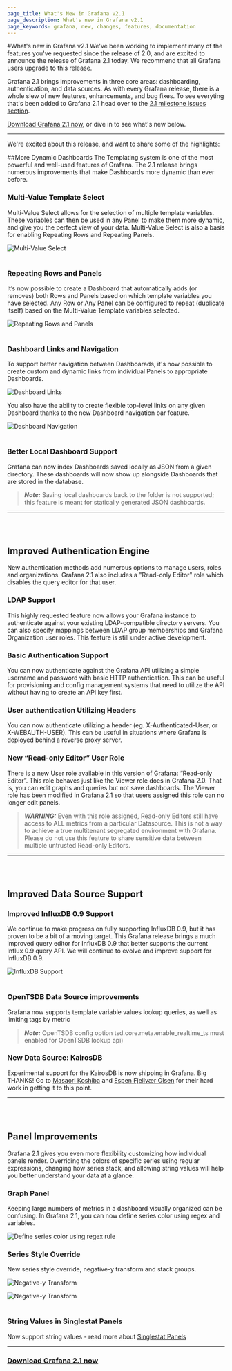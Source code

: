 ```yaml
---
page_title: What's New in Grafana v2.1
page_description: What's new in Grafana v2.1
page_keywords: grafana, new, changes, features, documentation
---
```


#What's new in Grafana v2.1
We've been working to implement many of the features you've requested since the release of 2.0, and are excited to announce the release of Grafana 2.1 today. We recommend that all Grafana users upgrade to this release.    

Grafana 2.1 brings improvements in three core areas: dashboarding, authentication, and data sources. 
As with every Grafana release, there is a whole slew of new features, enhancements, and bug fixes. To see everyting that's been added to Grafana 2.1 head over to the [2.1 milestone issues section](https://github.com/grafana/grafana/issues?page=4&q=milestone%3A2.1+is%3Aclosed).    

[Download Grafana 2.1 now](http://grafana.org/download), or dive in to see what's new below. 

- - -

We're excited about this release, and want to share some of the highlights:    

##More Dynamic Dashboards
The Templating system is one of the most powerful and well-used features of Grafana. The 2.1 release brings numerous improvements that make Dashboards more dynamic than ever before.

### Multi-Value Template Select
Multi-Value Select allows for the selection of multiple template variables.
These variables can then be used in any Panel to make them more dynamic, and give you the perfect view of your data.
Multi-Value Select is also a basis for enabling Repeating Rows and Repeating Panels.

![Multi-Value Select](/img/v2/multi-select.gif "Multi-Value Select")
<br/><br/>

### Repeating Rows and Panels
It’s now possible to create a Dashboard that automatically adds (or removes) both Rows and Panels based on which template variables you have selected.
Any Row or Any Panel can be configured to repeat (duplicate itself) based on the Multi-Value Template variables selected. 

![Repeating Rows and Panels](/img/v2/panel-row-repeat.gif "Repeating Rows and Panels")
<br/><br/>

### Dashboard Links and Navigation
To support better navigation between Dashboarads, it's now possible to create custom and dynamic links from individual Panels to appropriate Dashboards.    

![Dashboard Links](/img/v2/panel-link.png "Dashboard Links")

You also have the ability to create flexible top-level links on any given Dashboard thanks to the new Dashboard navigation bar feature. 

![Dashboard Navigation](/img/v2/dashboard_nav.png "Dashboard Navigation")
<br/><br/>

### Better Local Dashboard Support
Grafana can now index Dashboards saved locally as JSON from a given directory. These dashboards will now show up alongside Dashboards that are stored in the database.

> ***Note:*** Saving local dashboards back to the folder is not supported; this feature is meant for statically generated JSON dashboards.

- - -
<br/><br/>

## Improved Authentication Engine
New authentication methods add numerous options to manage users, roles and organizations. Grafana 2.1 also includes a "Read-only Editor" role which disables the query editor for that user.    

### LDAP Support
This highly requested feature now allows your Grafana instance to authenticate against your existing LDAP-compatible directory servers. You can also specify mappings between LDAP group memberships and Grafana Organization user roles. This feature is still under active development.  

### Basic Authentication Support
You can now authenticate against the Grafana API utilizing a simple username and password with basic HTTP authentication. This can be useful for provisioning and config management systems that need to utilize the API without having to create an API key first.    

### User authentication Utilizing Headers
You can now authenticate utilizing a header (eg. X-Authenticated-User, or X-WEBAUTH-USER). This can be useful in situations where Grafana is deployed behind a reverse proxy server.


### New “Read-only Editor” User Role
There is a new User role available in this version of Grafana: “Read-only Editor”. This role behaves just like the Viewer role does in Grafana 2.0.
That is, you can edit graphs and queries but not save dashboards. The Viewer role has been modified in Grafana 2.1 so that users assigned this role
can no longer edit panels.

> ***WARNING:*** Even with this role assigned, Read-only Editors still have access to ALL metrics from a particular Datasource. This is not a way to achieve a true multitenant segregated environment with Grafana. Please do not use this feature to share sensitive data between multiple untrusted Read-only Editors.

- - -
<br/><br/>

## Improved Data Source Support

### Improved InfluxDB 0.9 Support
We continue to make progress on fully supporting InfluxDB 0.9, but it has proven to be a bit of a moving target. This Grafana release brings a much improved query editor for InfluxDB 0.9 that better supports the current Influx 0.9 query API. We will continue to evolve and improve support for InfluxDB 0.9.

![InfluxDB Support](/img/v2/influx-query.gif "InfluxDB Support")
<br/><br/>


### OpenTSDB Data Source improvements
Grafana now supports template variable values lookup queries, as well as limiting tags by metric

> ***Note:*** OpenTSDB config option tsd.core.meta.enable_realtime_ts must enabled for OpenTSDB lookup api)


### New Data Source: KairosDB
Experimental support for the KairosDB is now shipping in Grafana. Big THANKS! Go to [Masaori Koshiba](https://github.com/masaori335) and [Espen Fjellvær Olsen](https://github.com/espenfjo) for their hard work in getting it to this point.

- - -
<br/><br/>

## Panel Improvements
Grafana 2.1 gives you even more flexibility customizing how individual panels render. Overriding the colors of specific series using regular expressions, changing how series stack, and allowing string values will help you better understand your data at a glance.

### Graph Panel
Keeping large numbers of metrics in a dashboard visually organized can be confusing. In Grafana 2.1, you can now define series color using regex and variables.    

![Define series color using regex rule  ](/img/v2/regex_color.gif "Define series color using regex rule  ")

### Series Style Override
New series style override, negative-y transform and stack groups.    

![Negative-y Transform](/img/v2/negative-y.png "Negative-y Transform")

![Negative-y Transform](/img/v2/negative-y-form.png "Negative-y Transform")
<br/><br/>

### String Values in Singlestat Panels
Now support string values - read more about [Singlestat Panels](../reference/singlestat.md)

- - -


### [Download Grafana 2.1 now](http://grafana.org/download)
